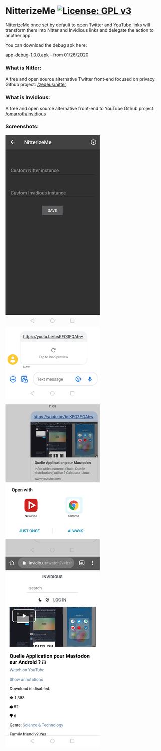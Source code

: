 # NitterizeMe [![License: GPL v3](https://img.shields.io/badge/License-GPL%20v3-blue.svg)](https://www.gnu.org/licenses/gpl-3.0)

NitterizeMe once set by default to open Twitter and YouTube links will transform them into Nitter and Invidious links and delegate the action to another app.

You can download the debug apk here:

[app-debug-1.0.0.apk](./apk/app-debug-1.0.0.apk) - from 01/26/2020


### What is Nitter:

A free and open source alternative Twitter front-end focused on privacy.
Github project: [/zedeus/nitter](https://github.com/zedeus/nitter)


### What is Invidious:

A free and open source alternative front-end to YouTube
Github project: [/omarroth/invidious](https://github.com/omarroth/invidious)


### Screenshots:

![A simple interface to cusomize instances](./images/img1.png) ![A YouTube link received via a text message](./images/img2.png)

![The app handled and transformed it before delegating the action](./images/img3.png) ![The app opened the transformed link](./images/img4.png)

